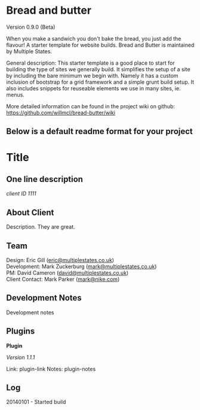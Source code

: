 Bread and butter
====================
Version 0.9.0 (Beta)

When you make a sandwich you don't bake the bread, you just add the flavour! A starter template for website builds. Bread and Butter is maintained by Multiple States. 

General description:
This starter template is a good place to start for building the type of sites we generally build. It simplifies the setup of a site by including the bare minimum we begin with. Namely it has a custom inclusion of bootstrap for a grid framework and a simple grunt build setup. It also includes snippets for reuseable elements we use in many sites, ie. menus.

More detailed information can be found in the project wiki on github: https://github.com/willmcl/bread-butter/wiki

Below is a default readme format for your project
-------------------------------------------------

Title
==============

One line description
--------------

*client ID 1111*

About Client
--------------

Description. They are great.

Team
--------------
Design: Eric Gill (eric@multiplestates.co.uk)  
Development: Mark Zuckerburg (mark@multiplestates.co.uk)  
PM: David Cameron (david@multiplestates.co.uk)  
Client Contact: Mark Parker (mark@nike.com)  

Development Notes
--------------

Development notes

Plugins
--------------

**Plugin**

*Version 1.1.1*

Link: plugin-link
Notes: plugin-notes

Log
--------------

20140101 - Started build
